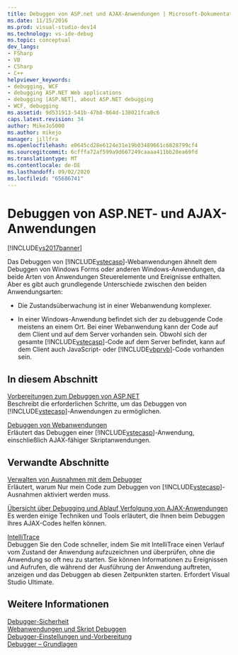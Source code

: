 ```yaml
---
title: Debuggen von ASP.net und AJAX-Anwendungen | Microsoft-Dokumentation
ms.date: 11/15/2016
ms.prod: visual-studio-dev14
ms.technology: vs-ide-debug
ms.topic: conceptual
dev_langs:
- FSharp
- VB
- CSharp
- C++
helpviewer_keywords:
- debugging, WCF
- debugging ASP.NET Web applications
- debugging [ASP.NET], about ASP.NET debugging
- WCF, debugging
ms.assetid: 9d531913-541b-47b8-864d-138021fca0c6
caps.latest.revision: 34
author: MikeJo5000
ms.author: mikejo
manager: jillfra
ms.openlocfilehash: e0645cd28e6124e31e19b03489661c6828799cf4
ms.sourcegitcommit: 6cfffa72af599a9d667249caaaa411bb28ea69fd
ms.translationtype: MT
ms.contentlocale: de-DE
ms.lasthandoff: 09/02/2020
ms.locfileid: "65686741"
---
```

# <a name="debugging-aspnet-and-ajax-applications"></a>Debuggen von ASP.NET- und AJAX-Anwendungen
[!INCLUDE[vs2017banner](../includes/vs2017banner.md)]

Das Debuggen von [!INCLUDE[vstecasp](../includes/vstecasp-md.md)]-Webanwendungen ähnelt dem Debuggen von Windows Forms oder anderen Windows-Anwendungen, da beide Arten von Anwendungen Steuerelemente und Ereignisse enthalten. Aber es gibt auch grundlegende Unterschiede zwischen den beiden Anwendungsarten:  
  
- Die Zustandsüberwachung ist in einer Webanwendung komplexer.  
  
- In einer Windows-Anwendung befindet sich der zu debuggende Code meistens an einem Ort. Bei einer Webanwendung kann der Code auf dem Client und auf dem Server vorhanden sein. Obwohl sich der gesamte [!INCLUDE[vstecasp](../includes/vstecasp-md.md)]-Code auf dem Server befindet, kann auf dem Client auch JavaScript- oder [!INCLUDE[vbprvb](../includes/vbprvb-md.md)]-Code vorhanden sein.  
  
## <a name="in-this-section"></a>In diesem Abschnitt  
 [Vorbereitungen zum Debuggen von ASP.NET](../debugger/preparing-to-debug-aspnet.md)  
 Beschreibt die erforderlichen Schritte, um das Debuggen von [!INCLUDE[vstecasp](../includes/vstecasp-md.md)]-Anwendungen zu ermöglichen.  
  
 [Debuggen von Webanwendungen](../debugger/debugging-web-applications.md)  
 Erläutert das Debuggen einer [!INCLUDE[vstecasp](../includes/vstecasp-md.md)]-Anwendung, einschließlich AJAX-fähiger Skriptanwendungen.  
  
## <a name="related-sections"></a>Verwandte Abschnitte  
 [Verwalten von Ausnahmen mit dem Debugger](../debugger/managing-exceptions-with-the-debugger.md)  
 Erläutert, warum Nur mein Code zum Debuggen von [!INCLUDE[vstecasp](../includes/vstecasp-md.md)]-Ausnahmen aktiviert werden muss.  
  
 [Übersicht über Debugging und Ablauf Verfolgung von AJAX-Anwendungen](https://msdn.microsoft.com/library/92684ea0-7bb4-4a34-9203-3aa6394ce375)  
 Es werden einige Techniken und Tools erläutert, die Ihnen beim Debuggen Ihres AJAX-Codes helfen können.  
  
 [IntelliTrace](../debugger/intellitrace.md)  
 Debuggen Sie den Code schneller, indem Sie mit IntelliTrace einen Verlauf vom Zustand der Anwendung aufzuzeichnen und überprüfen, ohne die Anwendung so oft neu zu starten. Sie können Informationen zu Ereignissen und Aufrufen, die während der Ausführung der Anwendung auftreten, anzeigen und das Debuggen ab diesen Zeitpunkten starten. Erfordert Visual Studio Ultimate.  
  
## <a name="see-also"></a>Weitere Informationen  
 [Debugger-Sicherheit](../debugger/debugger-security.md)   
 [Webanwendungen und Skript Debuggen](../debugger/debugging-web-applications-and-script.md)   
 [Debugger-Einstellungen und-Vorbereitung](../debugger/debugger-settings-and-preparation.md)   
 [Debugger – Grundlagen](../debugger/debugger-basics.md)
